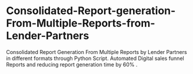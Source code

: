 # Consolidated-Report-generation-From-Multiple-Reports-from-Lender-Partners
Consolidated Report Generation From Multiple Reports by Lender Partners in different formats through Python Script. Automated Digital sales funnel Reports and reducing report generation time by 60% .
